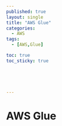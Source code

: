 ```yaml
---
published: true
layout: single
title: "AWS Glue"
categories:
  - AWS
tags:
  - [AWS,Glue]

toc: true
toc_sticky: true





---
```


# AWS Glue
